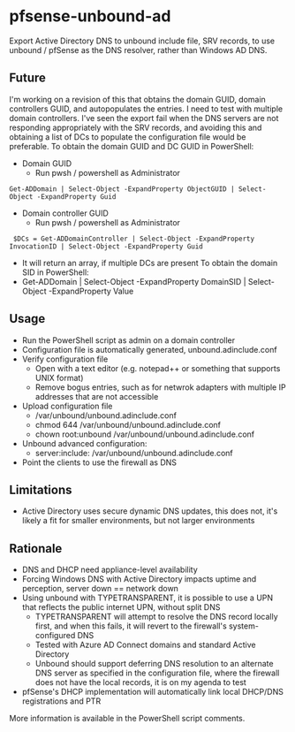 # pfsense-unbound-ad
Export Active Directory DNS to unbound include file, SRV records, to use unbound / pfSense as the DNS resolver, rather than Windows AD DNS.

## Future
I'm working on a revision of this that obtains the domain GUID, domain controllers GUID, and autopopulates the entries. I need to test with multiple domain controllers. I've seen the export fail when the DNS servers are not responding appropriately with the SRV records, and avoiding this and obtaining a list of DCs to populate the configuration file would be preferable.
To obtain the domain GUID and DC GUID in PowerShell:
- Domain GUID
  - Run pwsh / powershell as Administrator
```
Get-ADDomain | Select-Object -ExpandProperty ObjectGUID | Select-Object -ExpandProperty Guid
```
- Domain controller GUID
  - Run pwsh / powershell as Administrator
 ```
  $DCs = Get-ADDomainController | Select-Object -ExpandProperty InvocationID | Select-Object -ExpandProperty Guid
 ```
  - It will return an array, if multiple DCs are present
To obtain the domain SID in PowerShell:
- Get-ADDomain | Select-Object -ExpandProperty DomainSID | Select-Object -ExpandProperty Value

## Usage
- Run the PowerShell script as admin on a domain controller
- Configuration file is automatically generated, unbound.adinclude.conf
- Verify configuration file
  - Open with a text editor (e.g. notepad++ or something that supports UNIX format)
  - Remove bogus entries, such as for netwrok adapters with multiple IP addresses that are not accessible
- Upload configuration file
  - /var/unbound/unbound.adinclude.conf
  - chmod 644 /var/unbound/unbound.adinclude.conf
  - chown root:unbound /var/unbound/unbound.adinclude.conf
- Unbound advanced configuration:
  - server:include: /var/unbound/unbound.adinclude.conf
- Point the clients to use the firewall as DNS

## Limitations
- Active Directory uses secure dynamic DNS updates, this does not, it's likely a fit for smaller environments, but not larger environments

## Rationale
- DNS and DHCP need appliance-level availability
- Forcing Windows DNS with Active Directory impacts uptime and perception, server down == network down
- Using unbound with TYPETRANSPARENT, it is possible to use a UPN that reflects the public internet UPN, without split DNS
  - TYPETRANSPARENT will attempt to resolve the DNS record locally first, and when this fails, it will revert to the firewall's system-configured DNS
  - Tested with Azure AD Connect domains and standard Active Directory
  - Unbound should support deferring DNS resolution to an alternate DNS server as specified in the configuration file, where the firewall does not have the local records, it is on my agenda to test
- pfSense's DHCP implementation will automatically link local DHCP/DNS registrations and PTR

More information is available in the PowerShell script comments.
